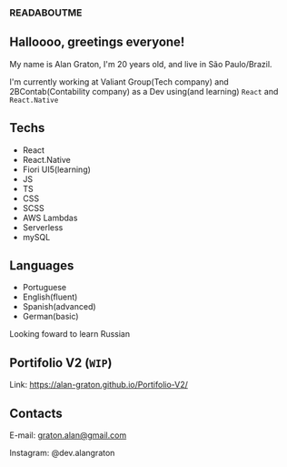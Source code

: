 ### READABOUTME

## Halloooo, greetings everyone!
My name is Alan Graton, I'm 20 years old, and live in São Paulo/Brazil.

I'm currently working at Valiant Group(Tech company) and 2BContab(Contability company) as a Dev using(and learning) `React` and `React.Native`

## Techs
- React
- React.Native
- Fiori UI5(learning)
- JS
- TS
- CSS
- SCSS
- AWS Lambdas
- Serverless
- mySQL

## Languages
- Portuguese
- English(fluent)
- Spanish(advanced) 
- German(basic)

Looking foward to learn Russian

## Portifolio V2 (`WIP`)
Link: https://alan-graton.github.io/Portifolio-V2/

## Contacts
E-mail: graton.alan@gmail.com

Instagram: @dev.alangraton

